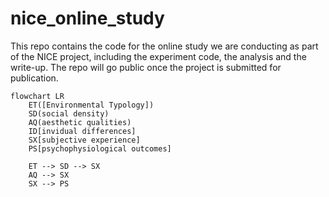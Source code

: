 # nice_online_study
This repo contains the code for the online study we are conducting as part of the NICE project, including the experiment code, the analysis and the write-up. The repo will go public once the project is submitted for publication.

```mermaid
flowchart LR
    ET([Environmental Typology])
    SD(social density)
    AQ(aesthetic qualities)
    ID[invidual differences]
    SX[subjective experience]
    PS[psychophysiological outcomes]
    
    ET --> SD --> SX
    AQ --> SX
    SX --> PS
    
```
